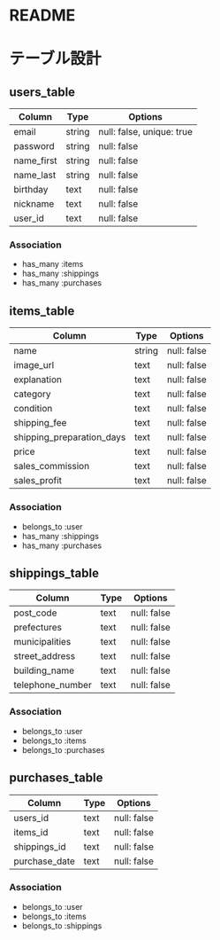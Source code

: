 # README
# テーブル設計

## users_table

| Column             | Type   | Options     |
| ------------------ | ------ | ----------- |
| email              | string | null: false, unique: true |
| password           | string | null: false |
| name_first         | string | null: false |
| name_last          | string | null: false |
| birthday           | text   | null: false |
| nickname         | text   | null: false |
| user_id           | text   | null: false |


### Association

- has_many :items
- has_many :shippings
- has_many :purchases

## items_table

| Column                      | Type       | Options     |
| -----------------------     | ---------- | ----------- |
| name                        | string     | null: false |
| image_url                   | text       | null: false |
| explanation                 | text       | null: false |
| category                    | text       | null: false |
| condition                   | text       | null: false |
| shipping_fee                | text       | null: false |
| shipping_preparation_days   | text       | null: false |
| price                       | text       | null: false |
| sales_commission            | text       | null: false |
| sales_profit                | text       | null: false |


### Association

- belongs_to :user
- has_many :shippings
- has_many :purchases

## shippings_table

| Column           | Type       | Options                        |
| ---------------- | ---------- | ------------------------------ |
| post_code        | text       | null: false |
| prefectures      | text       | null: false |
| municipalities   | text       | null: false |
| street_address   | text       | null: false |
| building_name    | text       | null: false |
| telephone_number | text       | null: false |


### Association

- belongs_to :user
- belongs_to :items
- belongs_to :purchases


## purchases_table

| Column          | Type       | Options                        |
| --------------- | ---------- | ------------------------------ |
| users_id        | text       | null: false |
| items_id        | text       | null: false |
| shippings_id    | text       | null: false |
| purchase_date   | text       | null: false |

### Association

- belongs_to :user
- belongs_to :items
- belongs_to :shippings